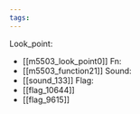 ```yaml
---
tags:
---
```

Look_point:
- [[m5503_look_point0]]
Fn:
- [[m5503_function21]]
Sound:
- [[sound_133]]
Flag:
- [[flag_10644]]
- [[flag_9615]]
